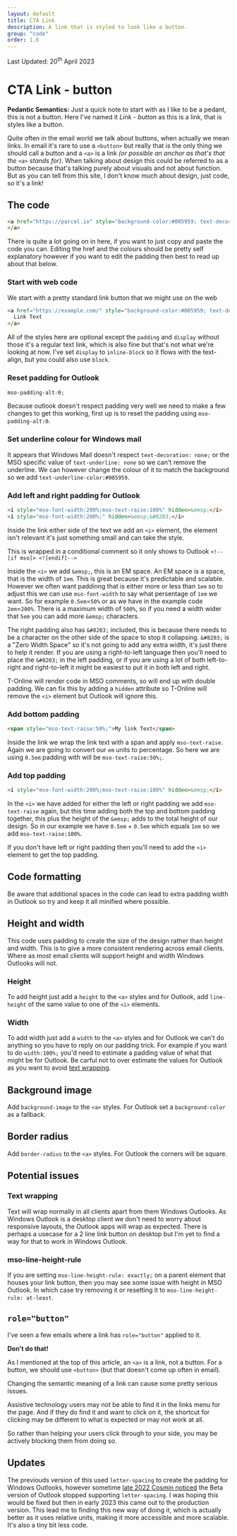 ```yaml
---
layout: default
title: CTA Link 
description: A link that is styled to look like a button.
group: "code"
order: 1.6
--- 
```


<div class="updated">Last Updated: <time datetime="2023-04-20">20<sup>th</sup> April 2023</time></div>

# CTA Link - button

**Pedantic Semantics:**
Just a quick note to start with as I like to be a pedant, this is not a button.  Here I've named it *Link - button* as this is a link, that is styles like a button.  

Quite often in the email world we talk about buttons, when actually we mean links.  In email it's rare to use a `<button>` but really that is the only thing we should call a button and a `<a>` is a link _(or possible an anchor as that's that the `<a>` stands for)_.  When talking about design this could be referred to as a button because that's talking purely about visuals and not about function.  But as you can tell from this site, I don't know much about design, just code, so it's a link!


## The code
```html
<a href="https://parcel.io" style="background-color:#005959; text-decoration: none; padding: .5em 2em; color: #FCFDFF; display:inline-block; border-radius:.4em; mso-padding-alt:0;text-underline-color:#005959"><!--[if mso]><i style="mso-font-width:200%;mso-text-raise:100%" hidden>&emsp;</i><span style="mso-text-raise:50%;"><![endif]-->My link text<!--[if mso]></span><i style="mso-font-width:200%;" hidden>&emsp;&#8203;</i><![endif]-->
</a>
```

There is quite a lot going on in here, if you want to just copy and paste the code you can. Editing the href and the colours should be pretty self explanatory however if you want to edit the padding then best to read up about that below.


### Start with web code
  We start with a pretty standard link button that we might use on the web
  ```html
  <a href="https://example.com/" style="background-color:#005959; text-decoration: none; padding: .5em 2em; color: #FCFDFF; display:inline-block; border-radius:.4em;">
    Link Text
  </a>
  ```
  All of the styles here are optional except the `padding` and `display` without those it's a regular text link, which is also fine but that's not what we're looking at now. I've set `display` to `inline-block` so it flows with the text-align, but you could also use `block`.


### Reset padding for Outlook
  ```css
  mso-padding-alt:0;
  ```
  Because outlook doesn't respect padding very well we need to make a few changes to get this working, first up is to reset the padding using `mso-padding-alt:0`.


### Set underline colour for Windows mail
  It appears that Windows Mail doesn't respect `text-decoration: none;` or the MSO specific value of `text-underline: none` so we can't remove the underline.  We can however change the colour of it to match the background so we add `text-underline-color:#005959`.

### Add left and right padding for Outlook
  ```html
  <i style="mso-font-width:200%;mso-text-raise:100%" hidden>&emsp;</i>
  <i style="mso-font-width:200%;" hidden>&emsp;&#8203;</i>
  ```
  Inside the link either side of the text we add an `<i>` element, the element isn't relevant it's just something small and can take the style.

  This is wrapped in a conditional comment so it only shows to Outlook `<!--[if mso]> <![endif]-->`

  Inside the `<i>` we add `&emsp;`, this is an EM space. An EM space is a space, that is the width of `1em`. This is great because it's predictable and scalable. However we often want paddinng that is either more or less than `1em` so to adjust this we can use `mso-font-width` to say what persentage of `1em` we want. So for example `0.5em`=`50%` or as we have in the example code `2em`=`200%`.  There is a maximum width of `500%`, so if you need a width wider that `5em` you can add more `&emsp;` characters. 
  <!-- If for some strange reason you want to use absolute units instead of relative units. You could set `font-size` instead of `mso-font-width`. -->

  The right padding also has `&#8203;` included, this is because there needs to be a character on the other side of the space to stop it collapsing. `&#8203;` is a "Zero Width Space" so it's not going to add any extra width, it's just there to help it render.  If you are using a right-to-left language then you'll need to place the `&#8203;` in the left padding, or if you are using a lot of both left-to-right and right-to-left it might be easiest to put it in both left and right.

  T-Online will render code in MSO comments, so will end up with double padding.  We can fix this by adding a `hidden` attribute so T-Online will remove the `<i>` element but Outlook will ignore this.


### Add bottom padding
  ```html
  <span style="mso-text-raise:50%;">My link Text</span>
  ```
  Inside the link we wrap the link text with a span and apply `mso-text-raise`. Again we are going to convert our `em` units to percentage. So here we are using `0.5em` padding with will be `mso-text-raise:50%;`.


### Add top padding
  ```html
  <i style="mso-font-width:200%;mso-text-raise:100%" hidden>&emsp;</i>
  ```
  In the `<i>` we have added for either the left or right padding we add `mso-text-raise` again, but this time adding both the top and bottom padding together, this plus the height of the `&emsp;` adds to the total height of our design. So in our example we have `0.5em` + `0.5em` which equals `1em` so we add `mso-text-raise:100%`.

  If you don't have left or right padding then you'll need to add the `<i>` element to get the top padding.


## Code formatting

Be aware that additional spaces in the code can lead to extra padding width in Outlook so try and keep it all minified where possible.


## Height and width
This code uses padding to create the size of the design rather than height and width.  This is to give a more consistent rendering across email clients.  Where as most email clients will support height and width Windows Outlooks will not.

### Height
To add height just add a `height` to the `<a>` styles and for Outlook, add `line-height` of the same value to one of the `<i>` elements.

### Width
To add width just add a `width` to the `<a>` styles and for Outlook we can't do anything so you have to reply on our padding trick.  For example if you want to do `width:100%;` you'd need to estimate a padding value of what that might be for Outlook.  Be carful not to over estimate the values for Outlook as you want to avoid [text wrapping](#text-wrapping).


## Background image
Add `background-image` to the `<a>` styles.  For Outlook set a `background-color` as a fallback.


## Border radius
Add `border-radius` to the `<a>` styles.  For Outlook the corners will be square.



## Potential issues
### Text wrapping
Text will wrap normally in all clients apart from them Windows Outlooks.  As Windows Outlook is a desktop client we don't need to worry about responsive layouts, the Outlook apps will wrap as expected.  There is perhaps a usecase for a 2 line link button on desktop but I'm yet to find a way for that to work in Windows Outlook.

### mso-line-height-rule
If you are setting `mso-line-height-rule: exactly;` on a parent element that houses your link button, then you may see some issue with height in MSO Outlook. In which case try removing it or resetting it to `mso-line-height-rule: at-least`.

## `role="button"`
I've seen a few emails where a link has `role="button"` applied to it.
 
**Don't do that!**
 
As I mentioned at the top of this article, an `<a>` is a link, not a button.  For a button, we should use `<button>` (but that doesn't come up often in email).
 
Changing the semantic meaning of a link can cause some pretty serious issues.
 
Assistive technology users may not be able to find it in the links menu for the page.  And if they do find it and want to click on it, the shortcut for clicking may be different to what is expected or may not work at all.
 
So rather than helping your users click through to your side, you may be actively blocking them from doing so.

## Updates
The previouds version of this used `letter-spacing` to create the padding for Windows Outlooks, however sometime [late 2022 Cosmin noticed](https://twitter.com/M_J_Robbins/status/1575804582545960960) the Beta version of Outlook stopped supporting `letter-spacing`. I was hoping this would be fixed but then in early 2023 this came out to the production version. This lead me to finding this new way of doing it, which is actually better as it uses relative units, making it more accessible and more scalable. It's also a tiny bit less code.